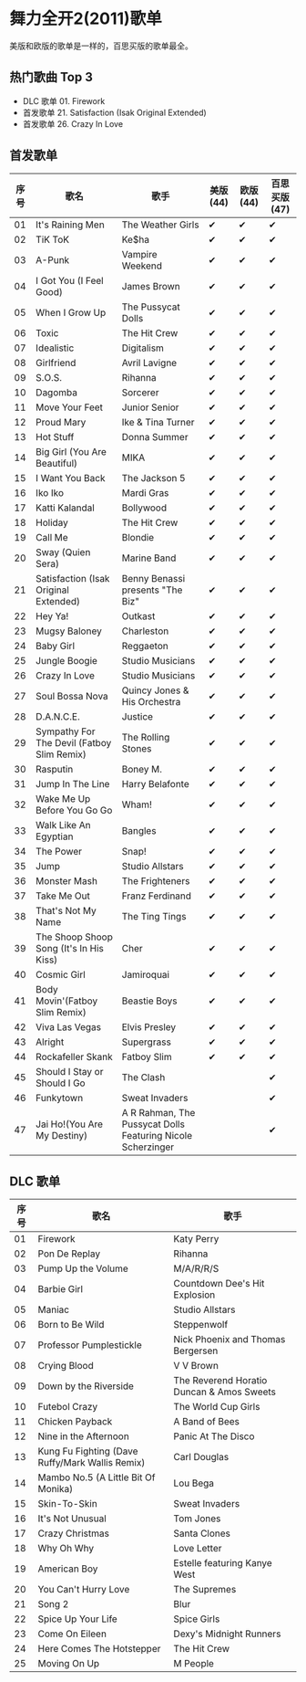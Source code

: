 # 舞力全开2(2011)歌单

美版和欧版的歌单是一样的，百思买版的歌单最全。


## 热门歌曲 Top 3

- DLC 歌单 01. Firework
- 首发歌单 21. Satisfaction (Isak Original Extended)
- 首发歌单 26. Crazy In Love


## 首发歌单

| 序号 | 歌名 | 歌手 | 美版(44) | 欧版(44) | 百思买版(47) |
| --- | --- | --- | --- | --- | --- |
| 01 | It's Raining Men | The Weather Girls | ✔ | ✔ | ✔ |
| 02 | TiK ToK | Ke$ha | ✔ | ✔ | ✔ |
| 03 | A-Punk | Vampire Weekend | ✔ | ✔ | ✔ |
| 04 | I Got You (I Feel Good) | James Brown | ✔ | ✔ | ✔ |
| 05 | When I Grow Up | The Pussycat Dolls | ✔ | ✔ | ✔ |
| 06 | Toxic | The Hit Crew | ✔ | ✔ | ✔ |
| 07 | Idealistic | Digitalism | ✔ | ✔ | ✔ |
| 08 | Girlfriend | Avril Lavigne | ✔ | ✔ | ✔ |
| 09 | S.O.S.| Rihanna | ✔ | ✔ | ✔ |
| 10 | Dagomba | Sorcerer | ✔ | ✔ | ✔ |
| 11 | Move Your Feet | Junior Senior | ✔ | ✔ | ✔ |
| 12 | Proud Mary | Ike & Tina Turner | ✔ | ✔ | ✔ |
| 13 | Hot Stuff | Donna Summer | ✔ | ✔ | ✔ |
| 14 | Big Girl (You Are Beautiful) | MIKA | ✔ | ✔ | ✔ |
| 15 | I Want You Back | The Jackson 5 | ✔ | ✔ | ✔ |
| 16 | Iko Iko | Mardi Gras | ✔ | ✔ | ✔ |
| 17 | Katti Kalandal | Bollywood | ✔ | ✔ | ✔ |
| 18 | Holiday | The Hit Crew | ✔ | ✔ | ✔ |
| 19 | Call Me | Blondie | ✔ | ✔ | ✔ |
| 20 | Sway (Quien Sera) | Marine Band | ✔ | ✔ | ✔ |
| 21 | Satisfaction (Isak Original Extended) | Benny Benassi presents "The Biz" | ✔ | ✔ | ✔ |
| 22 | Hey Ya! | Outkast | ✔ | ✔ | ✔ |
| 23 | Mugsy Baloney | Charleston | ✔ | ✔ | ✔ |
| 24 | Baby Girl | Reggaeton | ✔ | ✔ | ✔ |
| 25 | Jungle Boogie | Studio Musicians | ✔ | ✔ | ✔ |
| 26 | Crazy In Love | Studio Musicians | ✔ | ✔ | ✔ |
| 27 | Soul Bossa Nova | Quincy Jones & His Orchestra | ✔ | ✔ | ✔ |
| 28 | D.A.N.C.E. | Justice | ✔ | ✔ | ✔ |
| 29 | Sympathy For The Devil (Fatboy Slim Remix) | The Rolling Stones | ✔ | ✔ | ✔ |
| 30 | Rasputin | Boney M. | ✔ | ✔ | ✔ |
| 31 | Jump In The Line | Harry Belafonte | ✔ | ✔ | ✔ |
| 32 | Wake Me Up Before You Go Go | Wham! | ✔ | ✔ | ✔ |
| 33 | Walk Like An Egyptian | Bangles | ✔ | ✔ | ✔ |
| 34 | The Power | Snap! | ✔ | ✔ | ✔ |
| 35 | Jump | Studio Allstars | ✔ | ✔ | ✔ |
| 36 | Monster Mash | The Frighteners | ✔ | ✔ | ✔ |
| 37 | Take Me Out | Franz Ferdinand | ✔ | ✔ | ✔ |
| 38 | That's Not My Name | The Ting Tings | ✔ | ✔ | ✔ |
| 39 | The Shoop Shoop Song (It's In His Kiss) | Cher | ✔ | ✔ | ✔ |
| 40 | Cosmic Girl | Jamiroquai | ✔ | ✔ | ✔ |
| 41 | Body Movin'(Fatboy Slim Remix) | Beastie Boys | ✔ | ✔ | ✔ |
| 42 | Viva Las Vegas | Elvis Presley | ✔ | ✔ | ✔ |
| 43 | Alright | Supergrass | ✔ | ✔ | ✔ |
| 44 | Rockafeller Skank | Fatboy Slim | ✔ | ✔ | ✔ |
| 45 | Should I Stay or Should I Go | The Clash | | | ✔ |
| 46 | Funkytown | Sweat Invaders | | | ✔ |
| 47 | Jai Ho!(You Are My Destiny) | A R Rahman, The Pussycat Dolls Featuring Nicole Scherzinger | | | ✔ |


## DLC 歌单

| 序号 | 歌名 | 歌手 |
| --- | --- | --- |
| 01 | Firework | Katy Perry |
| 02 | Pon De Replay | Rihanna |
| 03 | Pump Up the Volume | M/A/R/R/S |
| 04 | Barbie Girl | Countdown Dee's Hit Explosion |
| 05 | Maniac | Studio Allstars |
| 06 | Born to Be Wild | Steppenwolf |
| 07 | Professor Pumplestickle | Nick Phoenix and Thomas Bergersen |
| 08 | Crying Blood | V V Brown |
| 09 | Down by the Riverside | The Reverend Horatio Duncan & Amos Sweets |
| 10 | Futebol Crazy | The World Cup Girls |
| 11 | Chicken Payback | A Band of Bees |
| 12 | Nine in the Afternoon | Panic At The Disco |
| 13 | Kung Fu Fighting (Dave Ruffy/Mark Wallis Remix) | Carl Douglas |
| 14 | Mambo No.5 (A Little Bit Of Monika) | Lou Bega |
| 15 | Skin-To-Skin | Sweat Invaders |
| 16 | It's Not Unusual | Tom Jones |
| 17 | Crazy Christmas | Santa Clones |
| 18 | Why Oh Why | Love Letter |
| 19 | American Boy | Estelle featuring Kanye West |
| 20 | You Can't Hurry Love | The Supremes |
| 21 | Song 2 | Blur |
| 22 | Spice Up Your Life | Spice Girls |
| 23 | Come On Eileen | Dexy's Midnight Runners |
| 24 | Here Comes The Hotstepper | The Hit Crew |
| 25 | Moving On Up | M People |
